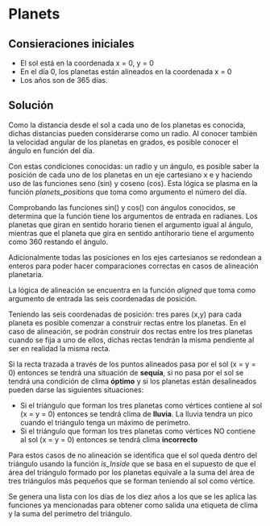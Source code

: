 # Planets

## Consieraciones iniciales

* El sol está en la coordenada x = 0, y = 0
* En el día 0, los planetas están alineados en la coordenada x = 0
* Los años son de 365 días.

  
  
## Solución

Como la distancia desde el sol a cada uno de los planetas es conocida, dichas distancias pueden considerarse como un radio. Al conocer también la velocidad angular de los planetas en grados, es posible conocer el ángulo en función del día.
    
Con estas condiciones conocidas: un radio y un ángulo, es posible saber la posición de cada uno de los planetas en un eje cartesiano x e y haciendo uso de las funciones seno (sin) y coseno (cos). Esta lógica se plasma en la función _planets_positions_ que toma como argumento el número del día.

Comprobando las funciones sin() y cos() con ángulos conocidos, se determina que la función tiene los argumentos de entrada en radianes. Los planetas que giran en sentido horario tienen el argumento igual al ángulo, mientras que el planeta que gira en sentido antihorario tiene el argumento como 360 restando el ángulo.
  
Adicionalmente todas las posiciones en los ejes cartesianos se redondean a enteros para poder hacer comparaciones correctas en casos de alineación planetaria.

La lógica de alineación se encuentra en la función _aligned_ que toma como argumento de entrada las seis coordenadas de posición.

Teniendo las seis coordenadas de posición: tres pares (x,y) para cada planeta es posible comenzar a construir rectas entre los planetas. En el caso de alineación, se podrán construir dos rectas entre los tres planetas cuando se fija a uno de ellos, dichas rectas tendrán la misma pendiente al ser en realidad la misma recta.

Si la recta trazada a través de los puntos alineados pasa por el sol (x = y = 0) entonces se tendrá una situación de **sequía**, si no pasa por el sol se tendrá una condición de clima **óptimo** y si los planetas están desalineados pueden darse las siguientes situaciones:

* Si el triángulo que forman los tres planetas como vértices contiene al sol (x = y = 0) entonces se tendrá clima de **lluvia**. La lluvia tendra un pico cuando el triángulo tenga un máximo de perímetro.
* Si el triángulo que forman los tres planetas como vértices NO contiene al sol (x = y = 0) entonces se tendrá clima **incorrecto**

Para estos casos de no alineación se identifica que el sol queda dentro del triángulo usando la función _is_Inside_ que se basa en el supuesto de que el área del triángulo formado por los planetas equivale a la suma del área de tres triángulos más pequeños que se forman teniendo al sol como vértice.

Se genera una lista con los días de los diez años a los que se les aplica las funciones ya mencionadas para obtener como salida una etiqueta de clima y la suma del perímetro del triángulo.


